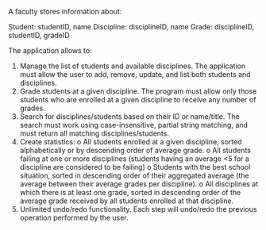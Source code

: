 
A faculty stores information about:

Student: studentID, name
Discipline: disciplineID, name
Grade: disciplineID, studentID, gradeID

The application allows to:
1. Manage the list of students and available disciplines. The application must allow the user to
add, remove, update, and list both students and disciplines.
2. Grade students at a given discipline. The program must allow only those students who are
enrolled at a given discipline to receive any number of grades.
3. Search for disciplines/students based on their ID or name/title. The search must work using
case-insensitive, partial string matching, and must return all matching disciplines/students.
4. Create statistics:
o All students enrolled at a given discipline, sorted alphabetically or by descending order
of average grade.
o All students failing at one or more disciplines (students having an average <5 for a
discipline are considered to be failing)
o Students with the best school situation, sorted in descending order of their aggregated
average (the average between their average grades per discipline).
o All disciplines at which there is at least one grade, sorted in descending order of the
average grade received by all students enrolled at that discipline.
5. Unlimited undo/redo functionality. Each step will undo/redo the previous operation
performed by the user.
